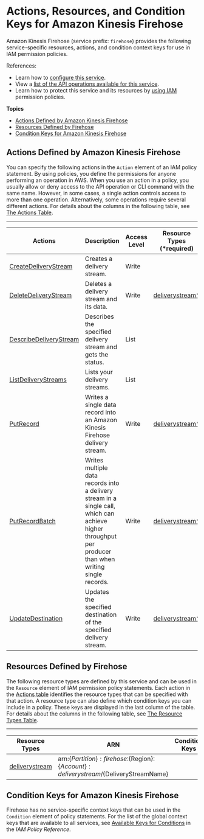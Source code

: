 # Actions, Resources, and Condition Keys for Amazon Kinesis Firehose<a name="list_amazonkinesisfirehose"></a>

Amazon Kinesis Firehose \(service prefix: `firehose`\) provides the following service\-specific resources, actions, and condition context keys for use in IAM permission policies\.

References:
+ Learn how to [configure this service](https://docs.aws.amazon.com/firehose/latest/dev/)\.
+ View a [list of the API operations available for this service](https://docs.aws.amazon.com/firehose/latest/APIReference/)\.
+ Learn how to protect this service and its resources by [using IAM](https://docs.aws.amazon.com/firehose/latest/dev/controlling-access.html) permission policies\.

**Topics**
+ [Actions Defined by Amazon Kinesis Firehose](#amazonkinesisfirehose-actions-as-permissions)
+ [Resources Defined by Firehose](#amazonkinesisfirehose-resources-for-iam-policies)
+ [Condition Keys for Amazon Kinesis Firehose](#amazonkinesisfirehose-policy-keys)

## Actions Defined by Amazon Kinesis Firehose<a name="amazonkinesisfirehose-actions-as-permissions"></a>

You can specify the following actions in the `Action` element of an IAM policy statement\. By using policies, you define the permissions for anyone performing an operation in AWS\. When you use an action in a policy, you usually allow or deny access to the API operation or CLI command with the same name\. However, in some cases, a single action controls access to more than one operation\. Alternatively, some operations require several different actions\. For details about the columns in the following table, see [The Actions Table](reference_policies_actions-resources-contextkeys.md#actions_table)\.


****  

| Actions | Description | Access Level | Resource Types \(\*required\) | Condition Keys | Dependent Actions | 
| --- | --- | --- | --- | --- | --- | 
|   [ CreateDeliveryStream ](https://docs.aws.amazon.com/firehose/latest/APIReference/API_CreateDeliveryStream.html)  | Creates a delivery stream\. | Write |  |  |  | 
|   [ DeleteDeliveryStream ](https://docs.aws.amazon.com/firehose/latest/APIReference/API_DeleteDeliveryStream.html)  | Deletes a delivery stream and its data\. | Write |   [ deliverystream\* ](#amazonkinesisfirehose-deliverystream)   |  |  | 
|   [ DescribeDeliveryStream ](https://docs.aws.amazon.com/firehose/latest/APIReference/API_DescribeDeliveryStream.html)  | Describes the specified delivery stream and gets the status\. | List |  |  |  | 
|   [ ListDeliveryStreams ](https://docs.aws.amazon.com/firehose/latest/APIReference/API_ListDeliveryStreams.html)  | Lists your delivery streams\. | List |  |  |  | 
|   [ PutRecord ](https://docs.aws.amazon.com/firehose/latest/APIReference/API_PutRecord.html)  | Writes a single data record into an Amazon Kinesis Firehose delivery stream\. | Write |   [ deliverystream\* ](#amazonkinesisfirehose-deliverystream)   |  |  | 
|   [ PutRecordBatch ](https://docs.aws.amazon.com/firehose/latest/APIReference/API_PutRecordBatch.html)  | Writes multiple data records into a delivery stream in a single call, which can achieve higher throughput per producer than when writing single records\. | Write |   [ deliverystream\* ](#amazonkinesisfirehose-deliverystream)   |  |  | 
|   [ UpdateDestination ](https://docs.aws.amazon.com/firehose/latest/APIReference/API_UpdateDestination.html)  | Updates the specified destination of the specified delivery stream\. | Write |   [ deliverystream\* ](#amazonkinesisfirehose-deliverystream)   |  |  | 

## Resources Defined by Firehose<a name="amazonkinesisfirehose-resources-for-iam-policies"></a>

The following resource types are defined by this service and can be used in the `Resource` element of IAM permission policy statements\. Each action in the [Actions table](#amazonkinesisfirehose-actions-as-permissions) identifies the resource types that can be specified with that action\. A resource type can also define which condition keys you can include in a policy\. These keys are displayed in the last column of the table\. For details about the columns in the following table, see [The Resource Types Table](reference_policies_actions-resources-contextkeys.md#resources_table)\.


****  

| Resource Types | ARN | Condition Keys | 
| --- | --- | --- | 
|   [ deliverystream ](https://docs.aws.amazon.com/firehose/latest/dev/basic-create.html)  |  arn:$\{Partition\}:firehose:$\{Region\}:$\{Account\}:deliverystream/$\{DeliveryStreamName\}  |  | 

## Condition Keys for Amazon Kinesis Firehose<a name="amazonkinesisfirehose-policy-keys"></a>

Firehose has no service\-specific context keys that can be used in the `Condition` element of policy statements\. For the list of the global context keys that are available to all services, see [Available Keys for Conditions](reference_policies_condition-keys.html#AvailableKeys) in the *IAM Policy Reference*\.